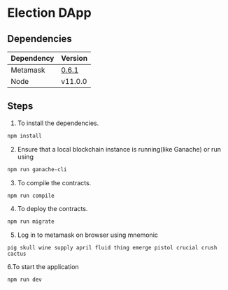 # Election DApp

## Dependencies

| Dependency | Version                                                                     |
| ---------- | --------------------------------------------------------------------------- |
| Metamask   | [0.6.1](https://github.com/MetaMask/metamask-extension/releases/tag/v6.1.0) |
| Node       | v11.0.0                                                                     |

## Steps

1. To install the dependencies.

```js
npm install
```

2. Ensure that a local blockchain instance is running(like Ganache) or run using

```sh
npm run ganache-cli
```

3. To compile the contracts.

```js
npm run compile
```

4. To deploy the contracts.

```js
npm run migrate
```

5. Log in to metamask on browser using mnemonic

```text
pig skull wine supply april fluid thing emerge pistol crucial crush cactus
```

6.To start the application

```js
npm run dev
```
